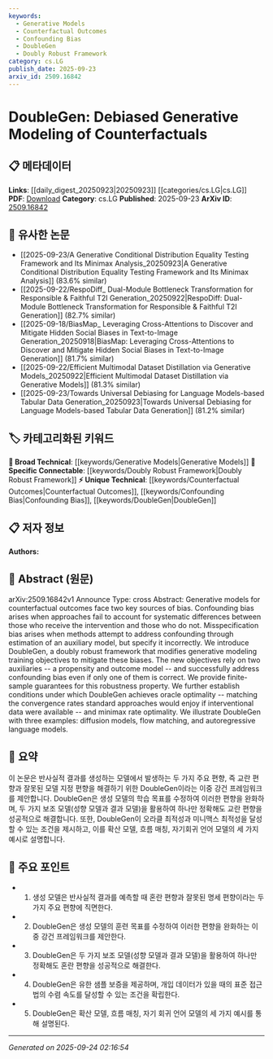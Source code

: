 ```yaml
---
keywords:
  - Generative Models
  - Counterfactual Outcomes
  - Confounding Bias
  - DoubleGen
  - Doubly Robust Framework
category: cs.LG
publish_date: 2025-09-23
arxiv_id: 2509.16842
---
```


<!-- KEYWORD_LINKING_METADATA:
{
  "processed_timestamp": "2025-09-24T02:16:54.474668",
  "vocabulary_version": "1.0",
  "selected_keywords": [
    "Generative Models",
    "Counterfactual Outcomes",
    "Confounding Bias",
    "DoubleGen",
    "Doubly Robust Framework"
  ],
  "rejected_keywords": [],
  "similarity_scores": {
    "Generative Models": 0.78,
    "Counterfactual Outcomes": 0.82,
    "Confounding Bias": 0.8,
    "DoubleGen": 0.88,
    "Doubly Robust Framework": 0.79
  },
  "extraction_method": "AI_prompt_based",
  "budget_applied": true,
  "candidates_json": {
    "candidates": [
      {
        "surface": "Generative Models",
        "canonical": "Generative Models",
        "aliases": [
          "Generative Modeling"
        ],
        "category": "broad_technical",
        "rationale": "Generative models are central to the paper's focus on counterfactual outcomes and have broad applications in machine learning.",
        "novelty_score": 0.45,
        "connectivity_score": 0.85,
        "specificity_score": 0.6,
        "link_intent_score": 0.78
      },
      {
        "surface": "Counterfactual Outcomes",
        "canonical": "Counterfactual Outcomes",
        "aliases": [
          "Counterfactuals"
        ],
        "category": "unique_technical",
        "rationale": "Counterfactual outcomes are a unique focus of the paper, crucial for understanding the biases addressed by DoubleGen.",
        "novelty_score": 0.75,
        "connectivity_score": 0.65,
        "specificity_score": 0.8,
        "link_intent_score": 0.82
      },
      {
        "surface": "Confounding Bias",
        "canonical": "Confounding Bias",
        "aliases": [
          "Confounding"
        ],
        "category": "unique_technical",
        "rationale": "Addressing confounding bias is a key challenge in the paper, relevant for linking to causal inference literature.",
        "novelty_score": 0.7,
        "connectivity_score": 0.7,
        "specificity_score": 0.78,
        "link_intent_score": 0.8
      },
      {
        "surface": "DoubleGen",
        "canonical": "DoubleGen",
        "aliases": [],
        "category": "unique_technical",
        "rationale": "DoubleGen is the novel framework introduced in the paper, central to its contributions.",
        "novelty_score": 0.85,
        "connectivity_score": 0.6,
        "specificity_score": 0.85,
        "link_intent_score": 0.88
      },
      {
        "surface": "Doubly Robust Framework",
        "canonical": "Doubly Robust Framework",
        "aliases": [
          "Doubly Robust"
        ],
        "category": "specific_connectable",
        "rationale": "The doubly robust framework is a significant methodological innovation that connects to statistical robustness concepts.",
        "novelty_score": 0.68,
        "connectivity_score": 0.75,
        "specificity_score": 0.77,
        "link_intent_score": 0.79
      }
    ],
    "ban_list_suggestions": [
      "bias",
      "model"
    ]
  },
  "decisions": [
    {
      "candidate_surface": "Generative Models",
      "resolved_canonical": "Generative Models",
      "decision": "linked",
      "scores": {
        "novelty": 0.45,
        "connectivity": 0.85,
        "specificity": 0.6,
        "link_intent": 0.78
      }
    },
    {
      "candidate_surface": "Counterfactual Outcomes",
      "resolved_canonical": "Counterfactual Outcomes",
      "decision": "linked",
      "scores": {
        "novelty": 0.75,
        "connectivity": 0.65,
        "specificity": 0.8,
        "link_intent": 0.82
      }
    },
    {
      "candidate_surface": "Confounding Bias",
      "resolved_canonical": "Confounding Bias",
      "decision": "linked",
      "scores": {
        "novelty": 0.7,
        "connectivity": 0.7,
        "specificity": 0.78,
        "link_intent": 0.8
      }
    },
    {
      "candidate_surface": "DoubleGen",
      "resolved_canonical": "DoubleGen",
      "decision": "linked",
      "scores": {
        "novelty": 0.85,
        "connectivity": 0.6,
        "specificity": 0.85,
        "link_intent": 0.88
      }
    },
    {
      "candidate_surface": "Doubly Robust Framework",
      "resolved_canonical": "Doubly Robust Framework",
      "decision": "linked",
      "scores": {
        "novelty": 0.68,
        "connectivity": 0.75,
        "specificity": 0.77,
        "link_intent": 0.79
      }
    }
  ]
}
-->

# DoubleGen: Debiased Generative Modeling of Counterfactuals

## 📋 메타데이터

**Links**: [[daily_digest_20250923|20250923]] [[categories/cs.LG|cs.LG]]
**PDF**: [Download](https://arxiv.org/pdf/2509.16842.pdf)
**Category**: cs.LG
**Published**: 2025-09-23
**ArXiv ID**: [2509.16842](https://arxiv.org/abs/2509.16842)

## 🔗 유사한 논문
- [[2025-09-23/A Generative Conditional Distribution Equality Testing Framework and Its Minimax Analysis_20250923|A Generative Conditional Distribution Equality Testing Framework and Its Minimax Analysis]] (83.6% similar)
- [[2025-09-22/RespoDiff_ Dual-Module Bottleneck Transformation for Responsible & Faithful T2I Generation_20250922|RespoDiff: Dual-Module Bottleneck Transformation for Responsible & Faithful T2I Generation]] (82.7% similar)
- [[2025-09-18/BiasMap_ Leveraging Cross-Attentions to Discover and Mitigate Hidden Social Biases in Text-to-Image Generation_20250918|BiasMap: Leveraging Cross-Attentions to Discover and Mitigate Hidden Social Biases in Text-to-Image Generation]] (81.7% similar)
- [[2025-09-22/Efficient Multimodal Dataset Distillation via Generative Models_20250922|Efficient Multimodal Dataset Distillation via Generative Models]] (81.3% similar)
- [[2025-09-23/Towards Universal Debiasing for Language Models-based Tabular Data Generation_20250923|Towards Universal Debiasing for Language Models-based Tabular Data Generation]] (81.2% similar)

## 🏷️ 카테고리화된 키워드
**🧠 Broad Technical**: [[keywords/Generative Models|Generative Models]]
**🔗 Specific Connectable**: [[keywords/Doubly Robust Framework|Doubly Robust Framework]]
**⚡ Unique Technical**: [[keywords/Counterfactual Outcomes|Counterfactual Outcomes]], [[keywords/Confounding Bias|Confounding Bias]], [[keywords/DoubleGen|DoubleGen]]

## 📋 저자 정보

**Authors:** 

## 📄 Abstract (원문)

arXiv:2509.16842v1 Announce Type: cross 
Abstract: Generative models for counterfactual outcomes face two key sources of bias. Confounding bias arises when approaches fail to account for systematic differences between those who receive the intervention and those who do not. Misspecification bias arises when methods attempt to address confounding through estimation of an auxiliary model, but specify it incorrectly. We introduce DoubleGen, a doubly robust framework that modifies generative modeling training objectives to mitigate these biases. The new objectives rely on two auxiliaries -- a propensity and outcome model -- and successfully address confounding bias even if only one of them is correct. We provide finite-sample guarantees for this robustness property. We further establish conditions under which DoubleGen achieves oracle optimality -- matching the convergence rates standard approaches would enjoy if interventional data were available -- and minimax rate optimality. We illustrate DoubleGen with three examples: diffusion models, flow matching, and autoregressive language models.

## 📝 요약

이 논문은 반사실적 결과를 생성하는 모델에서 발생하는 두 가지 주요 편향, 즉 교란 편향과 잘못된 모델 지정 편향을 해결하기 위한 DoubleGen이라는 이중 강건 프레임워크를 제안합니다. DoubleGen은 생성 모델의 학습 목표를 수정하여 이러한 편향을 완화하며, 두 가지 보조 모델(성향 모델과 결과 모델)을 활용하여 하나만 정확해도 교란 편향을 성공적으로 해결합니다. 또한, DoubleGen이 오라클 최적성과 미니맥스 최적성을 달성할 수 있는 조건을 제시하고, 이를 확산 모델, 흐름 매칭, 자기회귀 언어 모델의 세 가지 예시로 설명합니다.

## 🎯 주요 포인트

- 1. 생성 모델은 반사실적 결과를 예측할 때 혼란 편향과 잘못된 명세 편향이라는 두 가지 주요 편향에 직면한다.
- 2. DoubleGen은 생성 모델의 훈련 목표를 수정하여 이러한 편향을 완화하는 이중 강건 프레임워크를 제안한다.
- 3. DoubleGen은 두 가지 보조 모델(성향 모델과 결과 모델)을 활용하여 하나만 정확해도 혼란 편향을 성공적으로 해결한다.
- 4. DoubleGen은 유한 샘플 보증을 제공하며, 개입 데이터가 있을 때의 표준 접근법의 수렴 속도를 달성할 수 있는 조건을 확립한다.
- 5. DoubleGen은 확산 모델, 흐름 매칭, 자기 회귀 언어 모델의 세 가지 예시를 통해 설명된다.


---

*Generated on 2025-09-24 02:16:54*